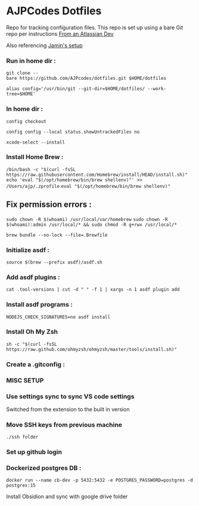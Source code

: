 # AJPCodes Dotfiles

Repo for tracking configuration files.
This repo is set up using a bare Git repo per instructions [From an Atlassian Dev](https://www.atlassian.com/git/tutorials/dotfiles)

Also referencing [Jamin's setup](https://github.com/jaminthorns/environment)

### Run in home dir :
`git clone --bare https://github.com/AJPcodes/dotfiles.git $HOME/dotfiles`

`alias config='/usr/bin/git --git-dir=$HOME/dotfiles/ --work-tree=$HOME'`

### In home dir :
`config checkout`

`config config --local status.showUntrackedFiles no`

`xcode-select --install`

### Install Home Brew :
`/bin/bash -c "$(curl -fsSL https://raw.githubusercontent.com/Homebrew/install/HEAD/install.sh)"`
`echo 'eval "$(/opt/homebrew/bin/brew shellenv)"' >> /Users/ajp/.zprofile`
`eval "$(/opt/homebrew/bin/brew shellenv)"`

## Fix permission errors  :
`sudo chown -R $(whoami) /usr/local/var/homebrew`
`sudo chown -R $(whoami):admin /usr/local/* && sudo chmod -R g+rwx /usr/local/*`

`brew bundle --no-lock --file=.Brewfile`

### Initialize asdf :
`source $(brew --prefix asdf)/asdf.sh`

### Add asdf plugins :
`cat .tool-versions | cut -d " " -f 1 | xargs -n 1 asdf plugin add`

### Install asdf programs :
`NODEJS_CHECK_SIGNATURES=no asdf install`

### Install Oh My Zsh
`sh -c "$(curl -fsSL https://raw.github.com/ohmyzsh/ohmyzsh/master/tools/install.sh)"`

<!-- ### Install global Yarn packages :
`yarn global add` -->

### Create a .gitconfig :
<!-- 
#install fisher and packages
`fish -c "curl -sL https://git.io/fisher | source && fisher update"`

### get fish path :
`fish=$(command -v fish)`

### Add fish to shells :
`grep -q $fish /etc/shells || echo $fish | sudo tee -a /etc/shells`

### Change to fish  :
`test $SHELL = $fish || chsh -d $fish` -->


### MISC SETUP
### Use settings sync to sync VS code settings
Switched from the extension to the built in version

### Move SSH keys from previous machine
`./ssh folder`

### Set up github login

### Dockerized postgres DB :
`docker run --name cb-dev -p 5432:5432 -e POSTGRES_PASSWORD=postgres -d postgres:15`


Install Obsidion and sync with google drive folder
